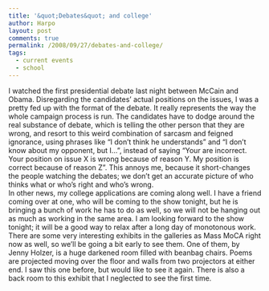 ```yaml
---
title: '&quot;Debates&quot; and college'
author: Harpo
layout: post
comments: true
permalink: /2008/09/27/debates-and-college/
tags:
  - current events
  - school
---
```

I watched the first presidential debate last night between McCain and Obama. Disregarding the candidates&#8217; actual positions on the issues, I was a pretty fed up with the format of the debate. It really represents the way the whole campaign process is run. The candidates have to dodge around the real substance of debate, which is telling the other person that they are wrong, and resort to this weird combination of sarcasm and feigned ignorance, using phrases like &#8220;I don&#8217;t think he understands&#8221; and &#8220;I don&#8217;t know about my opponent, but I&#8230;&#8221;, instead of saying &#8220;Your are incorrect. Your position on issue X is wrong because of reason Y. My position is correct because of reason Z&#8221;. This annoys me, because it short-changes the people watching the debates; we don&#8217;t get an accurate picture of who thinks what or who&#8217;s right and who&#8217;s wrong.  
In other news, my college applications are coming along well. I have a friend coming over at one, who will be coming to the show tonight, but he is bringing a bunch of work he has to do as well, so we will not be hanging out as much as working in the same area. I am looking forward to the show tonight; it will be a good way to relax after a long day of monotonous work. There are some very interesting exhibits in the galleries as Mass MoCA right now as well, so we&#8217;ll be going a bit early to see them. One of them, by Jenny Holzer, is a huge darkened room filled with beanbag chairs. Poems are projected moving over the floor and walls from two projectors at either end. I saw this one before, but would like to see it again. There is also a back room to this exhibit that I neglected to see the first time.